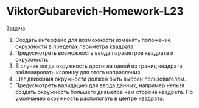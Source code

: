# ViktorGubarevich-Homework-L23

Задача.

1. Создать интерфейс для возможности изменять положение окружности в пределах периметра квадрата.
2. Предусмотреть возможность ввода параметров квадрата и окружности.
3. В случае когда окружность достигла одной из границ квадрата заблокировать клавишу для этого направления.
4. Шаг движения окружности должен быть выбран пользователем.
5. Предусмотреть валидацию для ввода данных, например нельзя создать окружность большего диаметра чем сторона квадрата. По умолчанию окружность распологать в центре квадрата.
